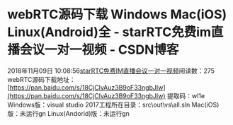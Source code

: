 # webRTC源码下载 Windows  Mac(iOS) Linux(Android)全 - starRTC免费im直播会议一对一视频 - CSDN博客
2018年11月09日 10:08:56[starRTC免费IM直播会议一对一视频](https://me.csdn.net/elesos)阅读数：275
webRTC源码下载地址：[https://pan.baidu.com/s/18CjClvAuz3B9oF33ngbJIw](https://pan.baidu.com/s/18CjClvAuz3B9oF33ngbJIw)
提取码：wl1e 
Windows版：visual studio 2017工程所在目录：src\out\vs\all.sln
Mac(iOS)版：未运行gn
Linux(Andorid)版：未运行gn
